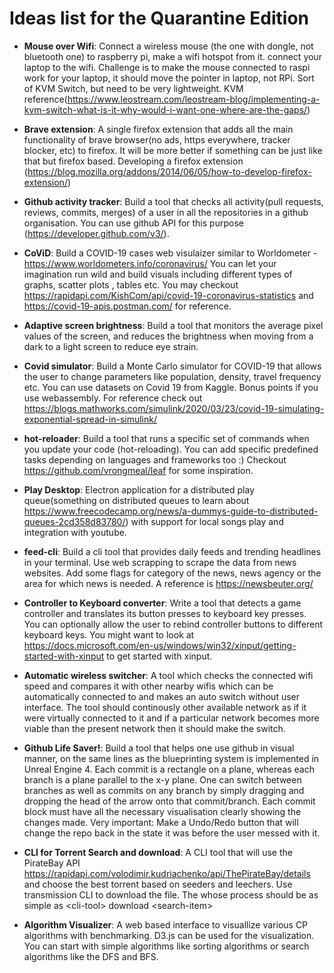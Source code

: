 # Ideas list for the Quarantine Edition

* __Mouse over Wifi__: Connect a wireless mouse (the one with dongle, not bluetooth one) to raspberry pi, make a wifi hotspot from it. connect your laptop to the wifi. Challenge is to make the mouse connected to raspi work for your laptop, it should move the pointer in laptop, not RPi. Sort of KVM Switch, but need to be very lightweight. KVM reference(https://www.leostream.com/leostream-blog/implementing-a-kvm-switch-what-is-it-why-would-i-want-one-where-are-the-gaps/)

* __Brave extension__: A single firefox extension that adds all the main functionality of brave browser(no ads, https everywhere, tracker blocker, etc) to firefox. It will be more better if something can be just like that but firefox based. Developing a firefox extension (https://blog.mozilla.org/addons/2014/06/05/how-to-develop-firefox-extension/)

* __Github activity tracker__: Build a tool that checks all activity(pull requests, reviews, commits, merges) of a user in all the repositories in a github organisation. You can use github API for this purpose (https://developer.github.com/v3/).

* __CoViD__: Build a COVID-19 cases web visulaizer similar to Worldometer - https://www.worldometers.info/coronavirus/ You can let your imagination run wild and build visuals including different types of graphs, scatter plots , tables etc. You may checkout https://rapidapi.com/KishCom/api/covid-19-coronavirus-statistics and https://covid-19-apis.postman.com/ for reference. 

* __Adaptive screen brightness__: Build a tool that monitors the average pixel values of the screen, and reduces the brightness when moving from a dark to a light screen to reduce eye strain. 

* __Covid simulator__: Build a Monte Carlo simulator for COVID-19 that allows the user to change parameters like population, density, travel frequency etc. You can use datasets on Covid 19 from Kaggle.  Bonus points if you use webassembly. For reference check out https://blogs.mathworks.com/simulink/2020/03/23/covid-19-simulating-exponential-spread-in-simulink/

* __hot-reloader__: Build a tool that runs a specific set of commands when you update your code (hot-reloading). You can add specific predefined tasks depending on languages and frameworks too :) Checkout https://github.com/vrongmeal/leaf for some inspiration.

* __Play Desktop__: Electron application for a distributed play queue(something on distributed queues to learn about https://www.freecodecamp.org/news/a-dummys-guide-to-distributed-queues-2cd358d83780/) with support for local songs play and integration with youtube.

* __feed-cli__: Build a cli tool that provides daily feeds and trending headlines in your terminal. Use web scrapping to scrape the data from news websites. Add some flags for category of the news,  news agency or the area for which news is needed. A reference is https://newsbeuter.org/

* __Controller to Keyboard converter__: Write a tool that detects a game controller and translates its button presses to keyboard key presses. You can optionally allow the user to rebind controller buttons to different keyboard keys. You might want to look at https://docs.microsoft.com/en-us/windows/win32/xinput/getting-started-with-xinput to get started with xinput.

* __Automatic wireless switcher__: A tool which checks the connected wifi speed and compares it with other nearby wifis which can be automatically connected to and makes an auto switch without user interface. The tool should continously other available network as if it were virtually connected to it and if a particular network becomes more viable than the present network then it should make the switch.

* __Github Life Saver!__: Build a tool that helps one use github in visual manner, on the same lines as the blueprinting system is implemented in Unreal Engine 4. Each commit is a rectangle on a plane, whereas each branch is a plane parallel to the x-y plane. One can switch between branches as well as commits on any branch by simply dragging and dropping the head of the arrow onto that commit/branch. Each commit block must have all the necessary visualisation clearly showing the changes made. Very important: Make a Undo/Redo button that will change the repo back in the state it was before the user messed with it.

* __CLI for Torrent Search and download__: A CLI tool that will use the PirateBay API https://rapidapi.com/volodimir.kudriachenko/api/ThePirateBay/details and choose the best torrent based on seeders and leechers. Use transmission CLI to download the file. The whose process should be as simple as &lt;cli-tool&gt; download &lt;search-item&gt;

* __Algorithm Visualizer__: A web based interface to visuallize various CP algorithms with benchmarking. D3.js can be used for the visualization. You can start with simple algorithms like sorting algorithms or search algorithms like the DFS and BFS.
